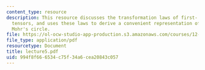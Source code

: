 ```yaml
---
content_type: resource
description: This resource discusses the transformation laws of first- and second-order
  tensors, and uses these laws to derive a convenient representation of stress called
  Mohr's circle.
file: https://ol-ocw-studio-app-production.s3.amazonaws.com/courses/12-520-geodynamics-fall-2006/994f8f666534c75f34a6cea20843c057_lecture5.pdf
file_type: application/pdf
resourcetype: Document
title: lecture5.pdf
uid: 994f8f66-6534-c75f-34a6-cea20843c057
---
```

